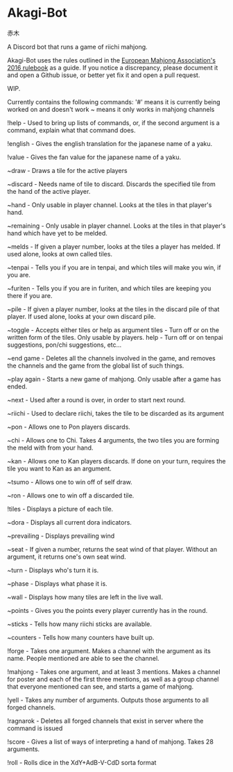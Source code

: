 ﻿# Akagi-Bot
赤木

A Discord bot that runs a game of riichi mahjong.

Akagi-Bot uses the rules outlined in the [European Mahjong Association's 2016 rulebook](http://mahjong-europe.org/portal/images/docs/Riichi-rules-2016-EN.pdf) as a guide.  If you notice a discrepancy, please document it and open a Github issue, or better yet fix it and open a pull request.  

WIP.

Currently contains the following commands:
'#' means it is currently being worked on and doesn't work
~ means it only works in mahjong channels

!help - Used to bring up lists of commands, or, if the second argument is a command, explain what that command does.

!english - Gives the english translation for the japanese name of a yaku.

!value - Gives the fan value for the japanese name of a yaku.

~draw - Draws a tile for the active players

~discard - Needs name of tile to discard.  Discards the specified tile from the hand of the active player.

~hand - Only usable in player channel.  Looks at the tiles in that player's hand.

~remaining - Only usable in player channel.  Looks at the tiles in that player's hand which have yet to be melded.

~melds - If given a player number, looks at the tiles a player has melded.  If used alone, looks at own called tiles.

~tenpai - Tells you if you are in tenpai, and which tiles will make you win, if you are.

~furiten - Tells you if you are in furiten, and which tiles are keeping you there if you are.

~pile - If given a player number, looks at the tiles in the discard pile of that player. If used alone, looks at your own discard pile.

~toggle - Accepts either tiles or help as argument
    tiles - Turn off or on the written form of the tiles. Only usable by players.
    help - Turn off or on tenpai suggestions, pon/chi suggestions, etc...

~end game - Deletes all the channels involved in the game, and removes the channels and the game from the global list of such things.

~play again - Starts a new game of mahjong.  Only usable after a game has ended.

~next - Used after a round is over, in order to start next round.

~riichi - Used to declare riichi, takes the tile to be discarded as its argument

~pon - Allows one to Pon players discards.

~chi - Allows one to Chi.  Takes 4 arguments, the two tiles you are forming the meld with from your hand.

~kan - Allows one to Kan players discards.  If done on your turn, requires the tile you want to Kan as an argument.

~tsumo - Allows one to win off of self draw.

~ron - Allows one to win off a discarded tile.

!tiles - Displays a picture of each tile.

~dora - Displays all current dora indicators.

~prevailing - Displays prevailing wind

~seat - If given a number, returns the seat wind of that player.  Without an argument, it returns one's own seat wind.

~turn - Displays who's turn it is.

~phase - Displays what phase it is.

~wall - Displays how many tiles are left in the live wall.

~points - Gives you the points every player currently has in the round.

~sticks - Tells how many riichi sticks are available.

~counters - Tells how many counters have built up.

!forge - Takes one argument.  Makes a channel with the argument as its name. People mentioned are able to see the channel.

!mahjong - Takes one argument, and at least 3 mentions.  Makes a channel for poster and each of the first three mentions, as well as a group channel that everyone mentioned can see, and starts a game of mahjong.  

!yell - Takes any number of arguments.  Outputs those arguments to all forged channels.

!ragnarok - Deletes all forged channels that exist in server where the command is issued

!score - Gives a list of ways of interpreting a hand of mahjong.  Takes 28 arguments.

!roll - Rolls dice in the XdY+AdB-V-CdD sorta format
